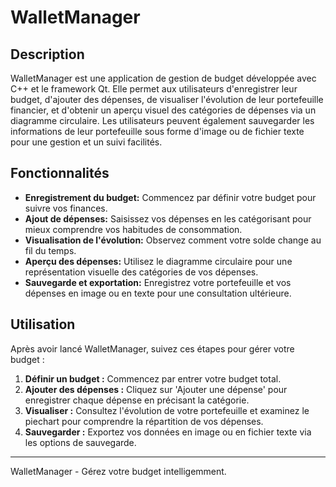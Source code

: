 # WalletManager

## Description
WalletManager est une application de gestion de budget développée avec C++ et le framework Qt. Elle permet aux utilisateurs d'enregistrer leur budget, d'ajouter des dépenses, de visualiser l'évolution de leur portefeuille financier, et d'obtenir un aperçu visuel des catégories de dépenses via un diagramme circulaire. Les utilisateurs peuvent également sauvegarder les informations de leur portefeuille sous forme d'image ou de fichier texte pour une gestion et un suivi facilités.

## Fonctionnalités
- **Enregistrement du budget:** Commencez par définir votre budget pour suivre vos finances.
- **Ajout de dépenses:** Saisissez vos dépenses en les catégorisant pour mieux comprendre vos habitudes de consommation.
- **Visualisation de l'évolution:** Observez comment votre solde change au fil du temps.
- **Aperçu des dépenses:** Utilisez le diagramme circulaire pour une représentation visuelle des catégories de vos dépenses.
- **Sauvegarde et exportation:** Enregistrez votre portefeuille et vos dépenses en image ou en texte pour une consultation ultérieure.

## Utilisation
Après avoir lancé WalletManager, suivez ces étapes pour gérer votre budget :

1. **Définir un budget :** Commencez par entrer votre budget total.
2. **Ajouter des dépenses :** Cliquez sur 'Ajouter une dépense' pour enregistrer chaque dépense en précisant la catégorie.
3. **Visualiser :** Consultez l'évolution de votre portefeuille et examinez le piechart pour comprendre la répartition de vos dépenses.
4. **Sauvegarder :** Exportez vos données en image ou en fichier texte via les options de sauvegarde.

---
WalletManager - Gérez votre budget intelligemment.
